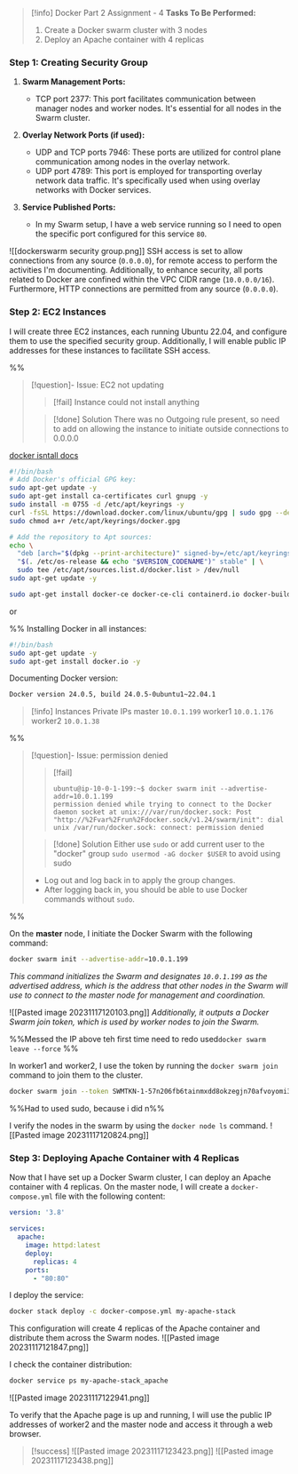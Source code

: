 
> [!info] Docker Part 2 Assignment - 4
> **Tasks To Be Performed:**
> 1. Create a Docker swarm cluster with 3 nodes 
> 2. Deploy an Apache container with 4 replicas


### Step 1: Creating Security Group 

1. **Swarm Management Ports:**
    - TCP port 2377: This port facilitates communication between manager nodes and worker nodes. It's essential for all nodes in the Swarm cluster.
      
2. **Overlay Network Ports (if used):**
    - UDP and TCP ports 7946: These ports are utilized for control plane communication among nodes in the overlay network.
    - UDP port 4789: This port is employed for transporting overlay network data traffic. It's specifically used when using overlay networks with Docker services.
      
3. **Service Published Ports:**
    - In my Swarm setup, I have a web service running so I need to open the specific port configured for this service `80`.

![[dockerswarm security group.png]]
SSH access is set to allow connections from any source (`0.0.0.0`), for remote access to perform the activities I'm documenting. Additionally, to enhance security, all ports related to Docker are confined within the VPC CIDR range (`10.0.0.0/16`). Furthermore, HTTP connections are permitted from any source (`0.0.0.0`).

### Step 2: EC2 Instances

I will create three EC2 instances, each running Ubuntu 22.04, and configure them to use the specified security group. Additionally, I will enable public IP addresses for these instances to facilitate SSH access.

%%
> [!question]- Issue: EC2 not updating
> > [!fail]
> > Instance could not install anything
> 
> > [!done] Solution
> > There was no Outgoing rule present, so need to add on allowing the instance to initiate outside connections to 0.0.0.0
> 

[docker isntall docs](https://docs.docker.com/engine/install/ubuntu/#install-using-the-repository)
```bash
#!/bin/bash
# Add Docker's official GPG key:
sudo apt-get update -y
sudo apt-get install ca-certificates curl gnupg -y
sudo install -m 0755 -d /etc/apt/keyrings -y
curl -fsSL https://download.docker.com/linux/ubuntu/gpg | sudo gpg --dearmor -o /etc/apt/keyrings/docker.gpg
sudo chmod a+r /etc/apt/keyrings/docker.gpg

# Add the repository to Apt sources:
echo \
  "deb [arch="$(dpkg --print-architecture)" signed-by=/etc/apt/keyrings/docker.gpg] https://download.docker.com/linux/ubuntu \
  "$(. /etc/os-release && echo "$VERSION_CODENAME")" stable" | \
  sudo tee /etc/apt/sources.list.d/docker.list > /dev/null
sudo apt-get update -y

sudo apt-get install docker-ce docker-ce-cli containerd.io docker-buildx-plugin docker-compose-plugin -y
```
or

%%
Installing Docker in all instances:
```bash
#!/bin/bash
sudo apt-get update -y
sudo apt-get install docker.io -y
```

Documenting Docker version:
```bash
Docker version 24.0.5, build 24.0.5-0ubuntu1~22.04.1
```


> [!info] Instances Private IPs
> master `10.0.1.199`
> worker1 `10.0.1.176`
> worker2 `10.0.1.38`

%%
> [!question]- Issue: permission denied 
> 
> > [!fail]
> > ```
> > ubuntu@ip-10-0-1-199:~$ docker swarm init --advertise-addr=10.0.1.199
> > permission denied while trying to connect to the Docker daemon socket at unix:///var/run/docker.sock: Post "http://%2Fvar%2Frun%2Fdocker.sock/v1.24/swarm/init": dial unix /var/run/docker.sock: connect: permission denied
> > ```
> > 
> 
> > [!done] Solution
> > Either use `sudo` or add current user to the "docker" group `sudo usermod -aG docker $USER` to avoid using sudo
> 
> - Log out and log back in to apply the group changes.
> - After logging back in, you should be able to use Docker commands without `sudo`.

%%

On the **master** node, I initiate the Docker Swarm with the following command:
```bash
docker swarm init --advertise-addr=10.0.1.199
```
*This command initializes the Swarm and designates `10.0.1.199` as the advertised address, which is the address that other nodes in the Swarm will use to connect to the master node for management and coordination.*

![[Pasted image 20231117120103.png]]
*Additionally, it outputs a Docker Swarm join token, which is used by worker nodes to join the Swarm.*

%%Messed the IP above teh first time need to redo used`docker swarm leave --force`
%%



In worker1 and worker2, I use the token by running the `docker swarm join` command to join them to the cluster.
```bash
docker swarm join --token SWMTKN-1-57n206fb6tainmxdd8okzegjn70afvoyomi32o4dntg9bpqixo-761de69y7sbxrn1j2epll6ilf 10.0.1.199:2377
```
%%Had to used sudo, because i did n%%

I verify the nodes in the swarm by using the `docker node ls` command.
![[Pasted image 20231117120824.png]]



### Step 3: Deploying Apache Container with 4 Replicas
Now that I have set up a Docker Swarm cluster, I can deploy an Apache container with 4 replicas. On the master node, I will create a `docker-compose.yml` file with the following content:

```yaml
version: '3.8'

services:
  apache:
    image: httpd:latest
    deploy:
      replicas: 4
    ports:
      - "80:80"
```

I deploy the service:
```bash
docker stack deploy -c docker-compose.yml my-apache-stack
```

This configuration will create 4 replicas of the Apache container and distribute them across the Swarm nodes.
![[Pasted image 20231117121847.png]]


I check the container distribution:
```bash
docker service ps my-apache-stack_apache
```
![[Pasted image 20231117122941.png]]

To verify that the Apache page is up and running, I will use the public IP addresses of worker2 and the master node and access it through a web browser.

> [!success]
> ![[Pasted image 20231117123423.png]]
> ![[Pasted image 20231117123438.png]]
